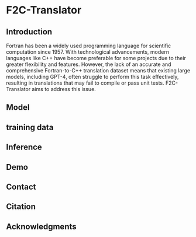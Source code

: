 # F2C-Translator

## Introduction
Fortran has been a widely used programming language for scientific computation since 1957. With technological advancements, modern languages like C++ have become preferable for some projects due to their greater flexibility and features. However, the lack of an accurate and comprehensive Fortran-to-C++ translation dataset means that existing large models, including GPT-4, often struggle to perform this task effectively, resulting in translations that may fail to compile or pass unit tests. F2C-Translator aims to address this issue.

## Model

## training data

## Inference

## Demo

## Contact 

## Citation

## Acknowledgments
